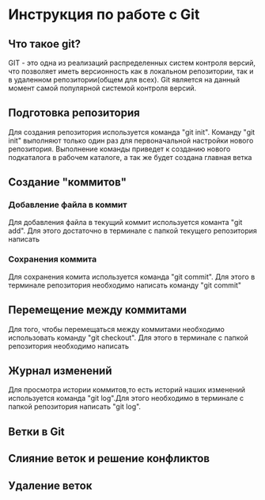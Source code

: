# Инструкция по работе с Git

## Что такое git?

GIT - это одна из реализаций распределенных систем контроля версий, что позволяет иметь версионность как в локальном репозитории, так и в удаленном репозитории(общем для всех). Git является на данный момент самой популярной системой контроля версий.

## Подготовка репозитория

Для создания репозитория используется команда "git init". Команду  "git init" выполняют только один раз для первоначальной настройки нового репозитория. Выполнение команды приведет к созданию нового подкаталога в рабочем каталоге, а так же будет создана главная ветка

## Создание "коммитов"

### Добавление файла в коммит

Для добавления файла в текущий коммит используется команта "git add". Для этого достаточно в терминале с папкой текущего репозитория написать 

### Сохранения коммита

Для сохранения комита используется команда "git commit".  Для этого в терминале репозитория необходимо написать команду "git commit"



## Перемещение между коммитами

Для того, чтобы перемещаться между коммитами необходимо использовать команду "git checkout". Для этого в терминале с папкой репозитория необходимо написать



## Журнал изменений




Для просмотра истории коммитов,то есть историй наших изменений используется команда "git log".Для этого необходимо в терминале с папкой репозитория написать "git log".

## Ветки в Git

## Слияние веток и решение конфликтов

## Удаление веток 

